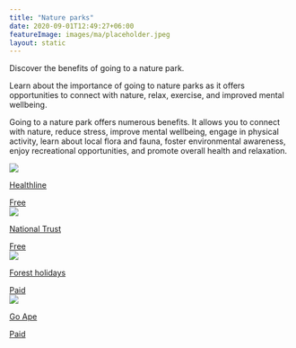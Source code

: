 ```yaml
---
title: "Nature parks"
date: 2020-09-01T12:49:27+06:00
featureImage: images/ma/placeholder.jpeg
layout: static
---
```


Discover the benefits of going to a nature park.

Learn about the importance of going to nature parks as it offers opportunities to connect with nature, relax, exercise, and improved mental wellbeing.

Going to a nature park offers numerous benefits. It allows you to connect with nature, reduce stress, improve mental wellbeing, engage in physical activity, learn about local flora and fauna, foster environmental awareness, enjoy recreational opportunities, and promote overall health and relaxation.

<a class="ma-link" href="https://www.healthline.com/health/health-benefits-of-being-outdoors"><div class="ma-card"><div class="ma-icon"><img src ="/images/icon-check.png"/></div><div class="ma-name"><p>Healthline</p></div><div class="ma-paid-text"><span>Free</span></div></div></a><a class="ma-link" href="https://www.nationaltrust.org.uk/visit/gardens-parks"><div class="ma-card"><div class="ma-icon"><img src ="/images/icon-check.png"/></div><div class="ma-name"><p>National Trust</p></div><div class="ma-paid-text"><span>Free </span></div></div></a><a class="ma-link" href="https://www.forestholidays.co.uk"><div class="ma-card"><div class="ma-icon"><img src ="/images/icon-pound.png"/></div><div class="ma-name"><p>Forest holidays</p></div><div class="ma-paid-text"><span>Paid</span></div></div></a><a class="ma-link" href="https://goape.co.uk/"><div class="ma-card"><div class="ma-icon"><img src ="/images/icon-pound.png"/></div><div class="ma-name"><p>Go Ape</p></div><div class="ma-paid-text"><span>Paid</span></div></div></a>  

<br/><br/>






